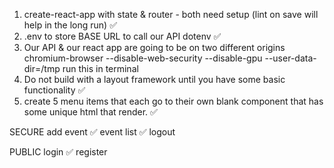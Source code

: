 1. create-react-app with state & router - both need setup (lint on save will help in the long run) ✅
2. .env to store BASE URL to call our API dotenv ✅
3. Our API & our react app are going to be on two different origins
   chromium-browser --disable-web-security --disable-gpu --user-data-dir=/tmp
   run this in terminal
4. Do not build with a layout framework until you have some basic functionality ✅
5. create 5 menu items that each go to their own blank component that has some unique html that render. ✅

SECURE
add event ✅
event list ✅
logout

PUBLIC
login ✅
register

